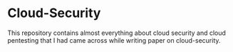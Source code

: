 # Cloud-Security
This repository contains almost everything about cloud security and cloud pentesting that I had came across while writing paper on cloud-security.
